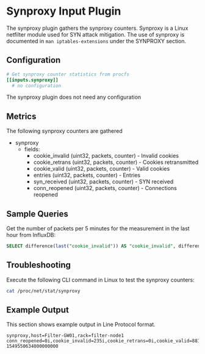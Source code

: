 # Synproxy Input Plugin

The synproxy plugin gathers the synproxy counters. Synproxy is a Linux netfilter
module used for SYN attack mitigation.  The use of synproxy is documented in
`man iptables-extensions` under the SYNPROXY section.

## Configuration

```toml @sample.conf
# Get synproxy counter statistics from procfs
[[inputs.synproxy]]
  # no configuration
```

The synproxy plugin does not need any configuration

## Metrics

The following synproxy counters are gathered

- synproxy
  - fields:
    - cookie_invalid (uint32, packets, counter) - Invalid cookies
    - cookie_retrans (uint32, packets, counter) - Cookies retransmitted
    - cookie_valid (uint32, packets, counter) - Valid cookies
    - entries (uint32, packets, counter) - Entries
    - syn_received (uint32, packets, counter) - SYN received
    - conn_reopened (uint32, packets, counter) - Connections reopened

## Sample Queries

Get the number of packets per 5 minutes for the measurement in the last hour
from InfluxDB:

```sql
SELECT difference(last("cookie_invalid")) AS "cookie_invalid", difference(last("cookie_retrans")) AS "cookie_retrans", difference(last("cookie_valid")) AS "cookie_valid", difference(last("entries")) AS "entries", difference(last("syn_received")) AS "syn_received", difference(last("conn_reopened")) AS "conn_reopened" FROM synproxy WHERE time > NOW() - 1h GROUP BY time(5m) FILL(null);
```

## Troubleshooting

Execute the following CLI command in Linux to test the synproxy counters:

```sh
cat /proc/net/stat/synproxy
```

## Example Output

This section shows example output in Line Protocol format.

```shell
synproxy,host=Filter-GW01,rack=filter-node1 conn_reopened=0i,cookie_invalid=235i,cookie_retrans=0i,cookie_valid=8814i,entries=0i,syn_received=8742i 1549550634000000000
```
